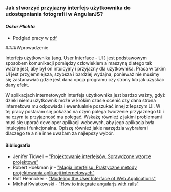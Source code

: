 ### Jak stworzyć przyjazny interfejs użytkownika do udostępniania fotografii w AngularJS?
#### *Oskar Plichta*

* Podglad pracy w [pdf](https://github.com/oplichta/magisterka/blob/master/magisterka.pdf?raw=true)

####Wprowadzenie

Interfejs użytkownika (ang. User Interface - UI ) jest podstawowym sposobem komunikacji pomiędzy człowiekiem a maszyną dlatego tak ważne jest, aby był on intuicyjny i przyjazny dla użytkownika. Praca w takim UI jest przyjemniejsza, szybsza i bardziej wydajna, ponieważ nie musimy się zastanawiać gdzie jest dana opcja programu czy strony lub jak uzyskać dany efekt.

W aplikacjach internetowych interfejs użytkownika jest bardzo ważny, gdyż dzieki niemu użytkownik może w krókim czasie ocenić czy dana strona internetowa mu odpowiada i ewentualnie poszukać innej z lepszym UI.
W tej pracy postaram się pokazać na czym polega tworzenie przyjaznego UI i na czym ta przyjazność ma polegać.
Wskażę również z jakimi problemami musi się uporać developer aplikacji webowych, aby jego aplikacja była intuicyjna i funkcjonalna. Opiszę również jakie narzędzia wybrałem i dlaczego te a nie inne uważam za najlepszy wybór.

#### Bibliografia

<ul>
<li>Jenifer Tidwell – <a href="http://helion.pl/ksiazki/projektowanie-interfejsow-sprawdzone-wzorce-projektowe-jenifer-tidwell,projin.htm">"Projektowanie interfejsów. Sprawdzone wzorce projektowe”</a></li>
<li>Robert Hoekman jr – <a href="http://helion.pl/ksiazki/magia-interfejsu-praktyczne-metody-projektowania-aplikacji-internetowych-robert-hoekman-jr,magint.htm">"Magia interfejsu. Praktyczne metody projektowania aplikacji internetowych”</a></li>
<li>Rolf Hennicker - <a href="http://www.pst.informatik.uni-muenchen.de/~kochn/pUML2001-Hen-Koch.pdf">"Modeling the User Interface of Web Applications"</a></li>
<li>Michał Kwiatkowski - <a href="https://shellycloud.com/blog/2013/10/how-to-integrate-angularjs-with-rails-4">"How to integrate angularjs with rails"</a></li>
</ul>
